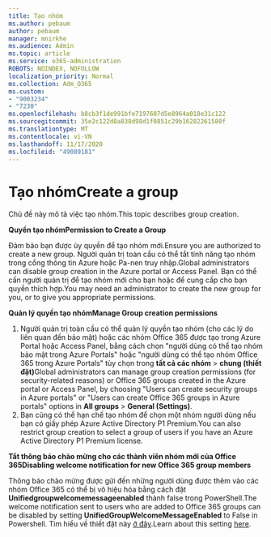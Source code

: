 ```yaml
---
title: Tạo nhóm
ms.author: pebaum
author: pebaum
manager: mnirkhe
ms.audience: Admin
ms.topic: article
ms.service: o365-administration
ROBOTS: NOINDEX, NOFOLLOW
localization_priority: Normal
ms.collection: Adm_O365
ms.custom:
- "9003234"
- "7230"
ms.openlocfilehash: b8cb3f1de991bfe7197607d5e8964a018e31c122
ms.sourcegitcommit: 35e2c122d8a838d98d1f0851c29b16282261580f
ms.translationtype: MT
ms.contentlocale: vi-VN
ms.lasthandoff: 11/17/2020
ms.locfileid: "49089181"
---
```

# <a name="create-a-group"></a><span data-ttu-id="7d70f-102">Tạo nhóm</span><span class="sxs-lookup"><span data-stu-id="7d70f-102">Create a group</span></span>

<span data-ttu-id="7d70f-103">Chủ đề này mô tả việc tạo nhóm.</span><span class="sxs-lookup"><span data-stu-id="7d70f-103">This topic describes group creation.</span></span>

<span data-ttu-id="7d70f-104">**Quyền tạo nhóm**</span><span class="sxs-lookup"><span data-stu-id="7d70f-104">**Permission to Create a Group**</span></span>

<span data-ttu-id="7d70f-105">Đảm bảo bạn được ủy quyền để tạo nhóm mới.</span><span class="sxs-lookup"><span data-stu-id="7d70f-105">Ensure you are authorized to create a new group.</span></span> <span data-ttu-id="7d70f-106">Người quản trị toàn cầu có thể tắt tính năng tạo nhóm trong cổng thông tin Azure hoặc Pa-nen truy nhập.</span><span class="sxs-lookup"><span data-stu-id="7d70f-106">Global administrators can disable group creation in the Azure portal or Access Panel.</span></span> <span data-ttu-id="7d70f-107">Bạn có thể cần người quản trị để tạo nhóm mới cho bạn hoặc để cung cấp cho bạn quyền thích hợp.</span><span class="sxs-lookup"><span data-stu-id="7d70f-107">You may need an administrator to create the new group for you, or to give you appropriate permissions.</span></span>

<span data-ttu-id="7d70f-108">**Quản lý quyền tạo nhóm**</span><span class="sxs-lookup"><span data-stu-id="7d70f-108">**Manage Group creation permissions**</span></span>

1. <span data-ttu-id="7d70f-109">Người quản trị toàn cầu có thể quản lý quyền tạo nhóm (cho các lý do liên quan đến bảo mật) hoặc các nhóm Office 365 được tạo trong Azure Portal hoặc Access Panel, bằng cách chọn "người dùng có thể tạo nhóm bảo mật trong Azure Portals" hoặc "người dùng có thể tạo nhóm Office 365 trong Azure Portals" tùy chọn trong **tất cả các nhóm**  >  **chung (thiết đặt)**</span><span class="sxs-lookup"><span data-stu-id="7d70f-109">Global administrators can manage group creation permissions (for security-related reasons) or Office 365 groups created in the Azure portal or Access Panel, by choosing "Users can create security groups in Azure portals" or "Users can create Office 365 groups in Azure portals" options in **All groups** > **General (Settings)**.</span></span>
2. <span data-ttu-id="7d70f-110">Bạn cũng có thể hạn chế tạo nhóm để chọn một nhóm người dùng nếu bạn có giấy phép Azure Active Directory P1 Premium.</span><span class="sxs-lookup"><span data-stu-id="7d70f-110">You can also restrict group creation to select a group of users if you have an Azure Active Directory P1 Premium license.</span></span>

<span data-ttu-id="7d70f-111">**Tắt thông báo chào mừng cho các thành viên nhóm mới của Office 365**</span><span class="sxs-lookup"><span data-stu-id="7d70f-111">**Disabling welcome notification for new Office 365 group members**</span></span>

<span data-ttu-id="7d70f-112">Thông báo chào mừng được gửi đến những người dùng được thêm vào các nhóm Office 365 có thể bị vô hiệu hóa bằng cách đặt **Unifiedgroupwelcomemessageenabled** thành false trong PowerShell.</span><span class="sxs-lookup"><span data-stu-id="7d70f-112">The welcome notification sent to users who are added to Office 365 groups can be disabled by setting **UnifiedGroupWelcomeMessageEnabled** to False in Powershell.</span></span> <span data-ttu-id="7d70f-113">Tìm hiểu về thiết đặt này [ở đây](https://docs.microsoft.com/powershell/module/exchange/set-unifiedgroup?view=exchange-ps&preserve-view=true).</span><span class="sxs-lookup"><span data-stu-id="7d70f-113">Learn about this setting [here](https://docs.microsoft.com/powershell/module/exchange/set-unifiedgroup?view=exchange-ps&preserve-view=true).</span></span>

